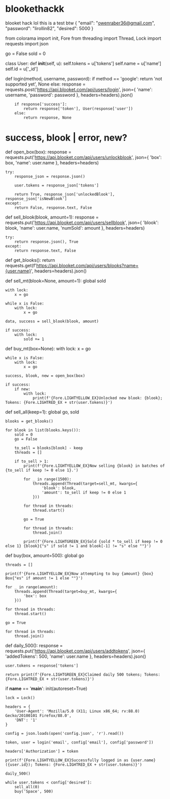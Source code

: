 # blookethackk
blooket hack lol this is a test btw
{
  "email": "owenraber36@gmail.com",
  "password": "Iirollin82",
  "desired": 5000
}


from colorama import init, Fore
from threading import Thread, Lock
import requests
import json


go = False
sold = 0


class User:
    def __init__(self, u):
        self.tokens = u['tokens']
        self.name = u['name']
        self.id = u['_id']


def login(method, username, password):
    if method == 'google':
        return 'not supported yet', None
    else:
        response = requests.post('https://api.blooket.com/api/users/login', json={
            'name': username,
            'password': password
        }, headers=headers).json()

        if response['success']:
            return response['token'], User(response['user'])
        else:
            return response, None


# success, blook | error, new?
def open_box(box):
    response = requests.put('https://api.blooket.com/api/users/unlockblook', json={
        'box': box,
        'name': user.name
    }, headers=headers)

    try:
        response_json = response.json()

        user.tokens = response_json['tokens']

        return True, response_json['unlockedBlook'], response_json['isNewBlook']
    except:
        return False, response.text, False


def sell_blook(blook, amount=1):
    response = requests.put('https://api.blooket.com/api/users/sellblook', json={
        'blook': blook,
        'name': user.name,
        'numSold': amount
    }, headers=headers)

    try:
        return response.json(), True
    except:
        return response.text, False


def get_blooks():
    return requests.get(f'https://api.blooket.com/api/users/blooks?name={user.name}', headers=headers).json()


def sell_mt(blook=None, amount=1):
    global sold

    with lock:
        x = go

    while x is False:
        with lock:
            x = go

    data, success = sell_blook(blook, amount)

    if success:
        with lock:
            sold += 1


def buy_mt(box=None):
    with lock:
        x = go

    while x is False:
        with lock:
            x = go

    success, blook, new = open_box(box)

    if success:
        if new:
            with lock:
                print(f'{Fore.LIGHTYELLOW_EX}Unlocked new blook: {blook}; Tokens: {Fore.LIGHTRED_EX + str(user.tokens)}')


def sell_all(keep=1):
    global go, sold

    blooks = get_blooks()

    for blook in list(blooks.keys()):
        sold = 0
        go = False

        to_sell = blooks[blook] - keep
        threads = []

        if to_sell > 1:
            print(f'{Fore.LIGHTYELLOW_EX}Now selling {blook} in batches of {to_sell if keep != 0 else 1}.')

            for _ in range(1500):
                threads.append(Thread(target=sell_mt, kwargs={
                    'blook': blook,
                    'amount': to_sell if keep != 0 else 1
                }))

            for thread in threads:
                thread.start()

            go = True

            for thread in threads:
                thread.join()

            print(f'{Fore.LIGHTGREEN_EX}Sold {sold * to_sell if keep != 0 else 1} {blook}{"s" if sold != 1 and blook[-1] != "s" else ""}')


def buy(box, amount=500):
    global go

    threads = []

    print(f'{Fore.LIGHTYELLOW_EX}Now attempting to buy {amount} {box} Box{"es" if amount != 1 else ""}')

    for _ in range(amount):
        threads.append(Thread(target=buy_mt, kwargs={
            'box': box
        }))

    for thread in threads:
        thread.start()

    go = True

    for thread in threads:
        thread.join()


def daily_500():
    response = requests.put('https://api.blooket.com/api/users/addtokens', json={
        'addedTokens': 500,
        'name': user.name
    }, headers=headers).json()

    user.tokens = response['tokens']

    return print(f'{Fore.LIGHTGREEN_EX}Claimed daily 500 tokens; Tokens: {Fore.LIGHTRED_EX + str(user.tokens)}')


if __name__ == '__main__':
    init(autoreset=True)

    lock = Lock()

    headers = {
        'User-Agent': 'Mozilla/5.0 (X11; Linux x86_64; rv:88.0) Gecko/20100101 Firefox/88.0',
        'DNT': '1'
    }

    config = json.loads(open('config.json', 'r').read())

    token, user = login('email', config['email'], config['password'])

    headers['Authorization'] = token

    print(f'{Fore.LIGHTYELLOW_EX}Successfully logged in as {user.name} ({user.id}); Tokens: {Fore.LIGHTRED_EX + str(user.tokens)}')

    daily_500()

    while user.tokens < config['desired']:
        sell_all(0)
        buy('Space', 500)
